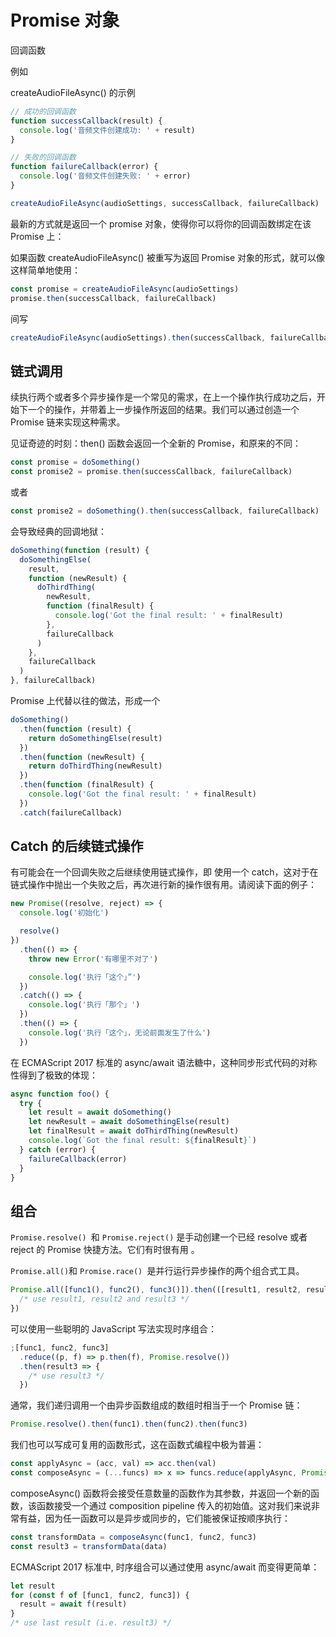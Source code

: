 # Promise 对象

回调函数

例如

createAudioFileAsync() 的示例

```js
// 成功的回调函数
function successCallback(result) {
  console.log('音频文件创建成功: ' + result)
}

// 失败的回调函数
function failureCallback(error) {
  console.log('音频文件创建失败: ' + error)
}

createAudioFileAsync(audioSettings, successCallback, failureCallback)
```

最新的方式就是返回一个 promise 对象，使得你可以将你的回调函数绑定在该 Promise 上：

如果函数 createAudioFileAsync() 被重写为返回 Promise 对象的形式，就可以像这样简单地使用：

```js
const promise = createAudioFileAsync(audioSettings)
promise.then(successCallback, failureCallback)
```

间写

```js
createAudioFileAsync(audioSettings).then(successCallback, failureCallback)
```

## 链式调用

续执行两个或者多个异步操作是一个常见的需求，在上一个操作执行成功之后，开始下一个的操作，并带着上一步操作所返回的结果。我们可以通过创造一个 Promise 链来实现这种需求。

见证奇迹的时刻：then() 函数会返回一个全新的 Promise，和原来的不同：

```js
const promise = doSomething()
const promise2 = promise.then(successCallback, failureCallback)
```

或者

```js
const promise2 = doSomething().then(successCallback, failureCallback)
```

会导致经典的回调地狱：

```js
doSomething(function (result) {
  doSomethingElse(
    result,
    function (newResult) {
      doThirdThing(
        newResult,
        function (finalResult) {
          console.log('Got the final result: ' + finalResult)
        },
        failureCallback
      )
    },
    failureCallback
  )
}, failureCallback)
```

Promise 上代替以往的做法，形成一个

```js
doSomething()
  .then(function (result) {
    return doSomethingElse(result)
  })
  .then(function (newResult) {
    return doThirdThing(newResult)
  })
  .then(function (finalResult) {
    console.log('Got the final result: ' + finalResult)
  })
  .catch(failureCallback)
```

## Catch 的后续链式操作

有可能会在一个回调失败之后继续使用链式操作，即 使用一个 catch，这对于在链式操作中抛出一个失败之后，再次进行新的操作很有用。请阅读下面的例子：

```js
new Promise((resolve, reject) => {
  console.log('初始化')

  resolve()
})
  .then(() => {
    throw new Error('有哪里不对了')

    console.log('执行「这个」”')
  })
  .catch(() => {
    console.log('执行「那个」')
  })
  .then(() => {
    console.log('执行「这个」，无论前面发生了什么')
  })
```

在 ECMAScript 2017 标准的 async/await 语法糖中，这种同步形式代码的对称性得到了极致的体现：

```js
async function foo() {
  try {
    let result = await doSomething()
    let newResult = await doSomethingElse(result)
    let finalResult = await doThirdThing(newResult)
    console.log(`Got the final result: ${finalResult}`)
  } catch (error) {
    failureCallback(error)
  }
}
```

## 组合

`Promise.resolve() `和 `Promise.reject()` 是手动创建一个已经 resolve 或者 reject 的 Promise 快捷方法。它们有时很有用
。

`Promise.all()`和 `Promise.race() `是并行运行异步操作的两个组合式工具。

```js
Promise.all([func1(), func2(), func3()]).then(([result1, result2, result3]) => {
  /* use result1, result2 and result3 */
})
```

可以使用一些聪明的 JavaScript 写法实现时序组合：

```js
;[func1, func2, func3]
  .reduce((p, f) => p.then(f), Promise.resolve())
  .then(result3 => {
    /* use result3 */
  })
```

通常，我们递归调用一个由异步函数组成的数组时相当于一个 Promise 链：

```js
Promise.resolve().then(func1).then(func2).then(func3)
```

我们也可以写成可复用的函数形式，这在函数式编程中极为普遍：

```js
const applyAsync = (acc, val) => acc.then(val)
const composeAsync = (...funcs) => x => funcs.reduce(applyAsync, Promise.resolve(x))
```

composeAsync() 函数将会接受任意数量的函数作为其参数，并返回一个新的函数，该函数接受一个通过 composition pipeline 传入的初始值。这对我们来说非常有益，因为任一函数可以是异步或同步的，它们能被保证按顺序执行：

```js
const transformData = composeAsync(func1, func2, func3)
const result3 = transformData(data)
```

ECMAScript 2017 标准中, 时序组合可以通过使用 async/await 而变得更简单：

```js
let result
for (const f of [func1, func2, func3]) {
  result = await f(result)
}
/* use last result (i.e. result3) */
```
